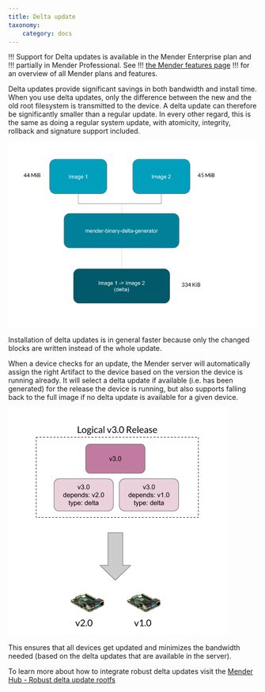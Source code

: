 ```yaml
---
title: Delta update
taxonomy:
    category: docs
---
```


!!! Support for Delta updates is available in the Mender Enterprise plan and
!!! partially in Mender Professional. See
!!! [the Mender features page](https://mender.io/plans/features?target=_blank)
!!! for an overview of all Mender plans and features.

Delta updates provide significant savings in both bandwidth and install time.
When you use delta updates, only the difference between the new and the old root
filesystem is transmitted to the device. A delta update can therefore be
significantly smaller than a regular update. In every other regard, this is the
same as doing a regular system update, with atomicity, integrity, rollback and
signature support included.


![Delta update generation](image0.png)


Installation of delta updates is in general faster because only the changed
blocks are written instead of the whole update.

When a device checks for an update, the Mender server will automatically assign
the right Artifact to the device based on the version the device is running
already. It will select a delta update if available (i.e. has been generated)
for the release the device is running, but also supports falling back to the
full image if no delta update is available for a given device.

![Delta update assignment](image1.png)

This ensures that all devices get updated and minimizes the bandwidth needed
(based on the delta updates that are available in the server).

To learn more about how to integrate robust delta updates visit the
[Mender Hub - Robust delta update rootfs](https://hub.mender.io/t/robust-delta-update-rootfs/1144?target=_blank)

